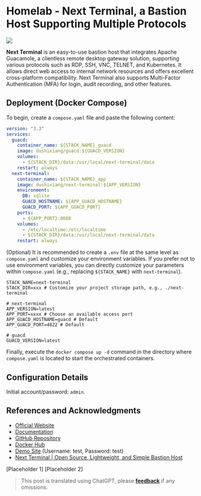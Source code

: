 # Homelab - Next Terminal, a Bastion Host Supporting Multiple Protocols

![](https://media.wiki-power.com/img/20230312001443.png)

**Next Terminal** is an easy-to-use bastion host that integrates Apache Guacamole, a clientless remote desktop gateway solution, supporting various protocols such as RDP, SSH, VNC, TELNET, and Kubernetes. It allows direct web access to internal network resources and offers excellent cross-platform compatibility. Next Terminal also supports Multi-Factor Authentication (MFA) for login, audit recording, and other features.

## Deployment (Docker Compose)

To begin, create a `compose.yaml` file and paste the following content:

```yaml title="compose.yaml"
version: "3.3"
services:
  guacd:
    container_name: ${STACK_NAME}_guacd
    image: dushixiang/guacd:${GUACD_VERSION}
    volumes:
      - ${STACK_DIR}/data:/usr/local/next-terminal/data
    restart: always
  next-terminal:
    container_name: ${STACK_NAME}_app
    image: dushixiang/next-terminal:${APP_VERSION}
    environment:
      DB: sqlite
      GUACD_HOSTNAME: ${APP_GUACD_HOSTNAME}
      GUACD_PORT: ${APP_GUACD_PORT}
    ports:
      - ${APP_PORT}:8088
    volumes:
      - /etc/localtime:/etc/localtime
      - ${STACK_DIR}/data:/usr/local/next-terminal/data
    restart: always
```

(Optional) It is recommended to create a `.env` file at the same level as `compose.yaml` and customize your environment variables. If you prefer not to use environment variables, you can directly customize your parameters within `compose.yaml` (e.g., replacing `${STACK_NAME}` with `next-terminal`).

```dotenv title=".env"
STACK_NAME=next-terminal
STACK_DIR=xxx # Customize your project storage path, e.g., ./next-terminal

# next-terminal
APP_VERSION=latest
APP_PORT=xxxx # Choose an available access port
APP_GUACD_HOSTNAME=guacd # Default
APP_GUACD_PORT=4822 # Default

# guacd
GUACD_VERSION=latest
```

Finally, execute the `docker compose up -d` command in the directory where `compose.yaml` is located to start the orchestrated containers.

## Configuration Details

Initial account/password: `admin`.

## References and Acknowledgments

- [Official Website](https://next-terminal.typesafe.cn/)
- [Documentation](https://next-terminal.typesafe.cn/docs/install/docker-install.html)
- [GitHub Repository](https://github.com/dushixiang/next-terminal)
- [Docker Hub](https://hub.docker.com/r/dushixiang/next-terminal)
- [Demo Site](https://next.typesafe.cn/) (Username: test, Password: test)
- [Next Terminal | Open Source, Lightweight, and Simple Bastion Host](https://blog.samliu.tech/2022/07/22/next-terminal-%E5%BC%80%E6%BA%90-%E8%BD%BB%E9%87%8F-%E7%AE%80%E5%8D%95%E7%9A%84%E5%A0%A1%E5%9E%92%E6%9C%BA/?utm_source=rss&utm_medium=rss&utm_campaign=next-terminal-%25e5%25bc%2580%25e6%25ba%2590-%25e8%25bd%25bb%25e9%2587%258f-%25e7%25ae%2580%25e5%258d%2595%25e7%259a%2584%25e5%25a0%25a1%25e5%259e%9e%25e6%259c%25ba)

[Placeholder 1]
[Placeholder 2]

> This post is translated using ChatGPT, please [**feedback**](https://github.com/linyuxuanlin/Wiki_MkDocs/issues/new) if any omissions.
